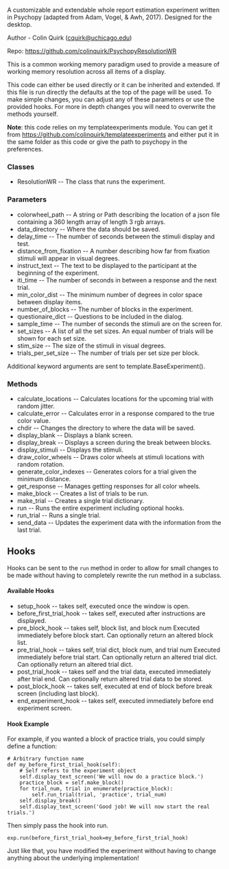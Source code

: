 A customizable and extendable whole report estimation experiment written in Psychopy (adapted from Adam, Vogel, & Awh, 2017). Designed for the desktop.

Author - Colin Quirk (cquirk@uchicago.edu)

Repo: https://github.com/colinquirk/PsychopyResolutionWR

This is a common working memory paradigm used to provide a measure of working memory resolution across all items of a display.

This code can either be used directly or it can be inherited and extended.
If this file is run directly the defaults at the top of the page will be
used. To make simple changes, you can adjust any of these parameters or use the provided hooks.
For more in depth changes you will need to overwrite the methods yourself.

**Note**: this code relies on my templateexperiments module. You can get it from
https://github.com/colinquirk/templateexperiments and either put it in the same folder as this
code or give the path to psychopy in the preferences.



### Classes
* ResolutionWR -- The class that runs the experiment.
    

### Parameters
* colorwheel_path -- A string or Path describing the location of a json file containing
        a 360 length array of length 3 rgb arrays.
* data_directory -- Where the data should be saved.
* delay_time -- The number of seconds between the stimuli display and test.
* distance_from_fixation -- A number describing how far from fixation stimuli will
        appear in visual degrees.
* instruct_text -- The text to be displayed to the participant at the beginning of the experiment.
* iti_time -- The number of seconds in between a response and the next trial.
* min_color_dist -- The minimum number of degrees in color space between display items.
* number_of_blocks -- The number of blocks in the experiment.
* questionaire_dict -- Questions to be included in the dialog.
* sample_time -- The number of seconds the stimuli are on the screen for.
* set_sizes -- A list of all the set sizes.
        An equal number of trials will be shown for each set size.
* stim_size -- The size of the stimuli in visual degrees.
* trials_per_set_size -- The number of trials per set size per block.

Additional keyword arguments are sent to template.BaseExperiment().

### Methods
* calculate_locations -- Calculates locations for the upcoming trial with random jitter.
* calculate_error -- Calculates error in a response compared to the true color value.
* chdir -- Changes the directory to where the data will be saved.
* display_blank -- Displays a blank screen.
* display_break -- Displays a screen during the break between blocks.
* display_stimuli -- Displays the stimuli.
* draw_color_wheels -- Draws color wheels at stimuli locations with random rotation.
* generate_color_indexes -- Generates colors for a trial given the minimum distance.
* get_response -- Manages getting responses for all color wheels.
* make_block -- Creates a list of trials to be run.
* make_trial -- Creates a single trial dictionary.
* run -- Runs the entire experiment including optional hooks.
* run_trial -- Runs a single trial.
* send_data -- Updates the experiment data with the information from the last trial.

## Hooks

Hooks can be sent to the `run` method in order to allow for small changes to be made without having to completely rewrite the run method in a subclass.

#### Available Hooks

- setup_hook -- takes self, executed once the window is open.
- before_first_trial_hook -- takes self, executed after instructions are displayed.
- pre_block_hook -- takes self, block list, and block num
    Executed immediately before block start.
    Can optionally return an altered block list.
- pre_trial_hook -- takes self, trial dict, block num, and trial num
    Executed immediately before trial start.
    Can optionally return an altered trial dict.
    Can optionally return an altered trial dict.
- post_trial_hook -- takes self and the trial data, executed immediately after trial end.
    Can optionally return altered trial data to be stored.
- post_block_hook -- takes self, executed at end of block before break screen (including
    last block).
- end_experiment_hook -- takes self, executed immediately before end experiment screen.

#### Hook Example

For example, if you wanted a block of practice trials, you could simply define a function:

```
# Arbitrary function name
def my_before_first_trial_hook(self):
    # Self refers to the experiment object
    self.display_text_screen('We will now do a practice block.')
    practice_block = self.make_block()
    for trial_num, trial in enumerate(practice_block):
        self.run_trial(trial, 'practice', trial_num)
    self.display_break()
    self.display_text_screen('Good job! We will now start the real trials.')
```

Then simply pass the hook into run.

```
exp.run(before_first_trial_hook=my_before_first_trial_hook)
```

Just like that, you have modified the experiment without having to change anything about the underlying implementation!

